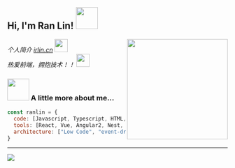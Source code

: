 <h2> Hi, I'm Ran Lin! <img src="https://media2.giphy.com/media/v1.Y2lkPTc5MGI3NjExNzA4cW96ZG5yOW9wMDg5enVrb21qbGpjYjRzdGxlbjZyODBrZzliMCZlcD12MV9pbnRlcm5hbF9naWZfYnlfaWQmY3Q9cw/xdFJEqglQDcZfM5kXb/giphy.gif" width="50"></h2>

<img align='right' src="https://media2.giphy.com/media/v1.Y2lkPTc5MGI3NjExbTEwcDg3bmRnMm1tOHluY21pd2dhYWZzN2gzZ2J6ajAzMXVjdjJ1biZlcD12MV9pbnRlcm5hbF9naWZfYnlfaWQmY3Q9Zw/Npdl9kOaKFJHuRCBGx/giphy.gif" width="230">

<p>
  <em>
    个人简介
    <a href="https://irlin.cn/article/1e61b8f1-75cb-43df-88e1-96a446390c35">irlin.cn</a>
    <img src="https://media.giphy.com/media/fYSnHlufseco8Fh93Z/giphy.gif" width="30"> </br>
    热爱前端，拥抱技术！！
    <img src="https://media.giphy.com/media/WUlplcMpOCEmTGBtBW/giphy.gif" width="30"> 
</em></p>



### <img src="https://media.giphy.com/media/VgCDAzcKvsR6OM0uWg/giphy.gif" width="50"> A little more about me...  

```javascript
const ranlin = {
  code: [Javascript, Typescript, HTML, CSS ],
  tools: [React, Vue, Angular2, Nest, Koa, MongoDB, Docker, Echarts,Web3],
  architecture: ["Low Code", "event-driven", "design system pattern"]
}
```
---

<img align="left" src="https://github-readme-stats.vercel.app/api/top-langs/?username=iiranlin" />


